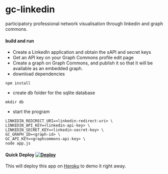 # gc-linkedin

participatory professional network visualisation through linkedin and graph commons.

#### build and run
- Create a LinkedIn application and obtain the sAPI and secret keys
- Get an API key on your Graph Commons profile edit page
- Create a graph on Graph Commons, and publish it so that it will be available
as an embedded graph.
- download dependencies
```
npm install
```
- create db folder for the sqlite database
```
mkdir db
```
- start the program
```
LINKEDIN_REDIRECT_URI=<linkedin-redirect-uri> \
LINKEDIN_API_KEY=<linkedin-api-key> \
LINKEDIN_SECRET_KEY=<linkedin-secret-key> \
GC_GRAPH_ID=<graph-id> \
GC_API_KEY=<graphcommons-api-key> \
node app.js
```

#### Quick Deploy [![Deploy](https://www.herokucdn.com/deploy/button.svg)](https://heroku.com/deploy?template=https://github.com/artsince/gc-linkedin)
This will deploy this app on [Heroku](https://heroku.com) to demo it right away.
